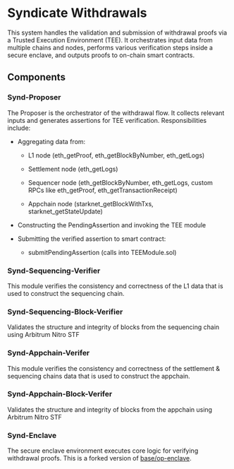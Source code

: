 # Syndicate Withdrawals

This system handles the validation and submission of withdrawal proofs via a Trusted Execution Environment (TEE). It orchestrates input data from multiple chains and nodes, performs various verification steps inside a secure enclave, and outputs proofs to on-chain smart contracts.

## Components

### Synd-Proposer

The Proposer is the orchestrator of the withdrawal flow. It collects relevant inputs and generates assertions for TEE verification. Responsibilities include:

- Aggregating data from:

  - L1 node (eth_getProof, eth_getBlockByNumber, eth_getLogs)

  - Settlement node (eth_getLogs)

  - Sequencer node (eth_getBlockByNumber, eth_getLogs, custom RPCs like eth_getProof, eth_getTransactionReceipt)

  - Appchain node (starknet_getBlockWithTxs, starknet_getStateUpdate)

- Constructing the PendingAssertion and invoking the TEE module

- Submitting the verified assertion to smart contract:

  - submitPendingAssertion (calls into TEEModule.sol)

### Synd-Sequencing-Verifier

This module verifies the consistency and correctness of the L1 data that is used to construct the sequencing chain.

### Synd-Sequencing-Block-Verifier

Validates the structure and integrity of blocks from the sequencing chain using Arbitrum Nitro STF

### Synd-Appchain-Verifer

This module verifies the consistency and correctness of the settlement & sequencing chains data that is used to construct the appchain.

### Synd-Appchain-Block-Verifer

Validates the structure and integrity of blocks from the appchain using Arbitrum Nitro STF

### Synd-Enclave

The secure enclave environment executes core logic for verifying withdrawal proofs. This is a forked version of [base/op-enclave](https://github.com/base/op-enclave).
